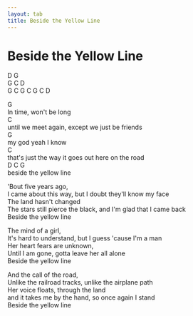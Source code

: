 ```yaml
---
layout: tab
title: Beside the Yellow Line
---
```

# Beside the Yellow Line

D G  
G C D  
G C G C G C D  
  
G  
In time, won't be long  
C  
until we meet again, except we just be friends  
G  
my god yeah I know  
C  
that's just the way it goes out here on the road  
D C G  
beside the yellow line  
  
'Bout five years ago,  
I came about this way, but I doubt they'll know my face  
The land hasn't changed  
The stars still pierce the black, and I'm glad that I came back  
Beside the yellow line  
  
The mind of a girl,  
It's hard to understand, but I guess 'cause I'm a man  
Her heart fears are unknown,  
Until I am gone, gotta leave her all alone  
Beside the yellow line  
  
And the call of the road,  
Unlike the railroad tracks, unlike the airplane path  
Her voice floats, through the land  
and it takes me by the hand, so once again I stand  
Beside the yellow line
